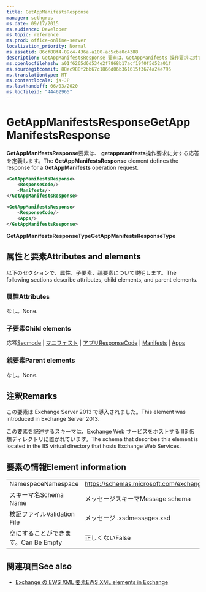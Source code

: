 ```yaml
---
title: GetAppManifestsResponse
manager: sethgros
ms.date: 09/17/2015
ms.audience: Developer
ms.topic: reference
ms.prod: office-online-server
localization_priority: Normal
ms.assetid: 86cf88f4-09c4-436a-a100-ac5cba0c4388
description: GetAppManifestsResponse 要素は、GetAppManifests 操作要求に対する応答を定義します。
ms.openlocfilehash: a01f6265d6d534e2f7868b17acf19f0f5d52a01f
ms.sourcegitcommit: 88ec988f2bb67c1866d06b361615f3674a24e795
ms.translationtype: MT
ms.contentlocale: ja-JP
ms.lasthandoff: 06/03/2020
ms.locfileid: "44462965"
---
```

# <a name="getappmanifestsresponse"></a><span data-ttu-id="4378b-103">GetAppManifestsResponse</span><span class="sxs-lookup"><span data-stu-id="4378b-103">GetAppManifestsResponse</span></span>

<span data-ttu-id="4378b-104">**GetAppManifestsResponse**要素は、 **getappmanifests**操作要求に対する応答を定義します。</span><span class="sxs-lookup"><span data-stu-id="4378b-104">The **GetAppManifestsResponse** element defines the response for a **GetAppManifests** operation request.</span></span> 
  
```xml
<GetAppManifestsResponse>
    <ResponseCode/>
    <Manifests/>
</GetAppManifestsResponse>
```

```xml
<GetAppManifestsResponse>
    <ResponseCode/>
    <Apps/>
</GetAppManifestsResponse>
```

<span data-ttu-id="4378b-105">**GetAppManifestsResponseType**</span><span class="sxs-lookup"><span data-stu-id="4378b-105">**GetAppManifestsResponseType**</span></span>

## <a name="attributes-and-elements"></a><span data-ttu-id="4378b-106">属性と要素</span><span class="sxs-lookup"><span data-stu-id="4378b-106">Attributes and elements</span></span>

<span data-ttu-id="4378b-107">以下のセクションで、属性、子要素、親要素について説明します。</span><span class="sxs-lookup"><span data-stu-id="4378b-107">The following sections describe attributes, child elements, and parent elements.</span></span>
  
### <a name="attributes"></a><span data-ttu-id="4378b-108">属性</span><span class="sxs-lookup"><span data-stu-id="4378b-108">Attributes</span></span>

<span data-ttu-id="4378b-109">なし。</span><span class="sxs-lookup"><span data-stu-id="4378b-109">None.</span></span>
  
### <a name="child-elements"></a><span data-ttu-id="4378b-110">子要素</span><span class="sxs-lookup"><span data-stu-id="4378b-110">Child elements</span></span>

<span data-ttu-id="4378b-111">応答[Secmode](responsecode.md)  | [マニフェスト](manifests.md)  | [アプリ](apps.md)</span><span class="sxs-lookup"><span data-stu-id="4378b-111">[ResponseCode](responsecode.md) | [Manifests](manifests.md) | [Apps](apps.md)</span></span>
  
### <a name="parent-elements"></a><span data-ttu-id="4378b-112">親要素</span><span class="sxs-lookup"><span data-stu-id="4378b-112">Parent elements</span></span>

<span data-ttu-id="4378b-113">なし。</span><span class="sxs-lookup"><span data-stu-id="4378b-113">None.</span></span>
  
## <a name="remarks"></a><span data-ttu-id="4378b-114">注釈</span><span class="sxs-lookup"><span data-stu-id="4378b-114">Remarks</span></span>

<span data-ttu-id="4378b-115">この要素は Exchange Server 2013 で導入されました。</span><span class="sxs-lookup"><span data-stu-id="4378b-115">This element was introduced in Exchange Server 2013.</span></span>
  
<span data-ttu-id="4378b-116">この要素を記述するスキーマは、Exchange Web サービスをホストする IIS 仮想ディレクトリに置かれています。</span><span class="sxs-lookup"><span data-stu-id="4378b-116">The schema that describes this element is located in the IIS virtual directory that hosts Exchange Web Services.</span></span>
  
## <a name="element-information"></a><span data-ttu-id="4378b-117">要素の情報</span><span class="sxs-lookup"><span data-stu-id="4378b-117">Element information</span></span>

|||
|:-----|:-----|
|<span data-ttu-id="4378b-118">Namespace</span><span class="sxs-lookup"><span data-stu-id="4378b-118">Namespace</span></span>  <br/> |https://schemas.microsoft.com/exchange/services/2006/messages  <br/> |
|<span data-ttu-id="4378b-119">スキーマ名</span><span class="sxs-lookup"><span data-stu-id="4378b-119">Schema Name</span></span>  <br/> |<span data-ttu-id="4378b-120">メッセージスキーマ</span><span class="sxs-lookup"><span data-stu-id="4378b-120">Message schema</span></span>  <br/> |
|<span data-ttu-id="4378b-121">検証ファイル</span><span class="sxs-lookup"><span data-stu-id="4378b-121">Validation File</span></span>  <br/> |<span data-ttu-id="4378b-122">メッセージ .xsd</span><span class="sxs-lookup"><span data-stu-id="4378b-122">messages.xsd</span></span>  <br/> |
|<span data-ttu-id="4378b-123">空にすることができます。</span><span class="sxs-lookup"><span data-stu-id="4378b-123">Can Be Empty</span></span>  <br/> |<span data-ttu-id="4378b-124">正しくない</span><span class="sxs-lookup"><span data-stu-id="4378b-124">False</span></span>  <br/> |
   
## <a name="see-also"></a><span data-ttu-id="4378b-125">関連項目</span><span class="sxs-lookup"><span data-stu-id="4378b-125">See also</span></span>

- [<span data-ttu-id="4378b-126">Exchange の EWS XML 要素</span><span class="sxs-lookup"><span data-stu-id="4378b-126">EWS XML elements in Exchange</span></span>](ews-xml-elements-in-exchange.md)

